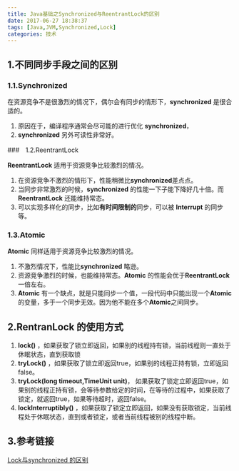 ```yaml
---
title: Java基础之Synchronized与ReentrantLock的区别
date: 2017-06-27 18:38:37
tags: [Java,JVM,Synchronized,Lock]
categories: 技术
---
```


## 1.不同同步手段之间的区别

### 1.1.Synchronized

在资源竞争不是很激烈的情况下，偶尔会有同步的情形下，**synchronized** 是很合适的。

1. 原因在于，编译程序通常会尽可能的进行优化 **synchronized**，
2. **synchronized** 另外可读性非常好。

###　1.2.ReentrantLock

**ReentrantLock** 适用于资源竞争比较激烈的情况。

1. 在资源竞争不激烈的情形下，性能稍微比**synchronized**差点点。
2. 当同步非常激烈的时候，**synchronized** 的性能一下子能下降好几十倍。而 **ReentrantLock** 还能维持常态。
3. 可以实现多样化的同步，比如**有时间限制的**同步，可以被 **Interrupt** 的同步等。

### 1.3.Atomic

**Atomic** 同样适用于资源竞争比较激烈的情况。

1. 不激烈情况下，性能比**synchronized** 略逊。
2. 资源竞争激烈的时候，也能维持常态。**Atomic** 的性能会优于**ReentrantLock**一倍左右。
3. **Atomic** 有一个缺点，就是只能同步一个值，一段代码中只能出现一个**Atomic** 的变量，多于一个同步无效。因为他不能在多个**Atomic**之间同步。

## 2.RentranLock 的使用方式

1. **lock()** ，如果获取了锁立即返回，如果别的线程持有锁，当前线程则一直处于休眠状态，直到获取锁
2.  **tryLock()** ，如果获取了锁立即返回true，如果别的线程正持有锁，立即返回false。
3. **tryLock(long timeout,TimeUnit unit)**， 如果获取了锁定立即返回true，如果别的线程正持有锁，会等待参数给定的时间，在等待的过程中，如果获取了锁定，就返回true，如果等待超时，返回false。
4. **lockInterruptibly()** ，如果获取了锁定立即返回，如果没有获取锁定，当前线程处于休眠状态，直到或者锁定，或者当前线程被别的线程中断。

## 3.参考链接

[Lock与synchronized 的区别](http://www.cnblogs.com/nsw2018/p/5821738.html)

